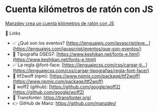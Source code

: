 # Cuenta kilómetros de ratón con JS
[Manzdev crea un cuenta kilómetros de ratón con JS](https://www.youtube.com/watch?v=-aNGUA-dUGg)

🔗 Links
* ✅ ¿Qué son los eventos? [https://lenguajejs.com/javascript/eve...](https://lenguajejs.com/javascript/eventos/que-son-eventos/)
* 🧲 Tipografía DSEG7: [https://www.keshikan.net/fonts-e.html](https://www.keshikan.net/fonts-e.html)
* ✅ La regla @font-face: [https://lenguajecss.com/css/cargar-ti...](https://lenguajecss.com/css/cargar-tipografias/regla-font-face/)
* 🧲 ttf2woff (npm): [https://www.npmjs.com/package/ttf2woff](https://www.npmjs.com/package/ttf2woff)
* 🧲 woff2 (github): [https://github.com/google/woff2](https://github.com/google/woff2)
* 🧲 Transfonter: https://transfonter.org/
* 👉 GitHub de Manz: https://github.com/manzdev/
